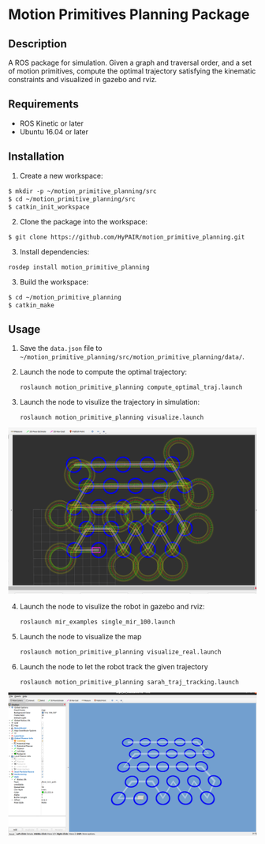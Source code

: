 # Motion Primitives Planning Package

## Description
A ROS package for simulation. Given a graph and traversal order, and a set of motion primitives, compute the optimal trajectory satisfying the kinematic constraints and visualized in gazebo and rviz.

## Requirements

 - ROS Kinetic or later
 - Ubuntu 16.04 or later

## Installation

1. Create a new workspace:

```shell
$ mkdir -p ~/motion_primitive_planning/src
$ cd ~/motion_primitive_planning/src
$ catkin_init_workspace
```

2. Clone the package into the workspace:

```shell
$ git clone https://github.com/HyPAIR/motion_primitive_planning.git
```

3. Install dependencies:
```shell
rosdep install motion_primitive_planning
```

3. Build the workspace:

```shell
$ cd ~/motion_primitive_planning
$ catkin_make
```

## Usage

1. Save the ```data.json``` file to ```~/motion_primitive_planning/src/motion_primitive_planning/data/```.

2. Launch the node to compute the optimal trajectory:

    ```shell
    roslaunch motion_primitive_planning compute_optimal_traj.launch
    ```
3. Launch the node to visulize the trajectory in simulation:

    ```shell
   roslaunch motion_primitive_planning visualize.launch
    ```
    
![Screenshot from 2023-02-07 03-33-21](https://github.com/HyPAIR/motion_primitive_planning/blob/main/figure/kf_trajectory.png)

4. Launch the node to visulize the robot in gazebo and rviz:

    ```shell
   roslaunch mir_examples single_mir_100.launch 
    ```
    
5. Launch the node to visualize the map

    ```shell
   roslaunch motion_primitive_planning visualize_real.launch 
    ```
    
6. Launch the node to let the robot track the given trajectory

    ```shell
   roslaunch motion_primitive_planning sarah_traj_tracking.launch 
    ```
![Screenshot from 2023-02-07 03-23-38](https://github.com/HyPAIR/motion_primitive_planning/blob/main/figure/real_robot_sim.png)
